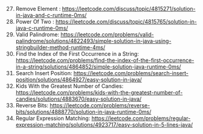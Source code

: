 27.  Remove Element : https://leetcode.com/discuss/topic/4815271/solution-in-java-and-c-runtime-0ms/
231. Power Of Two : https://leetcode.com/discuss/topic/4815765/solution-in-java-c-runtime-0ms/
125. Valid Palindrome: https://leetcode.com/problems/valid-palindrome/solutions/4822493/simple-solution-in-java-using-stringbuilder-method-runtime-4ms/
28. Find the Index of the First Occurrence in a String: https://leetcode.com/problems/find-the-index-of-the-first-occurrence-in-a-string/solutions/4864852/simple-solution-java-runtime-0ms/
35. Search Insert Position: https://leetcode.com/problems/search-insert-position/solutions/4864927/easy-solution-in-java/
1431. Kids With the Greatest Number of Candies: https://leetcode.com/problems/kids-with-the-greatest-number-of-candies/solutions/4883670/easy-solution-in-java/
190. Reverse Bits: https://leetcode.com/problems/reverse-bits/solutions/4888770/solution-in-java-runtime-0ms/
10. Regular Expression Matching:  https://leetcode.com/problems/regular-expression-matching/solutions/4923717/easy-solution-in-5-lines-java/
